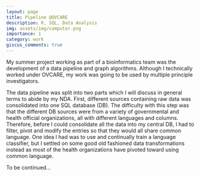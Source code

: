 ```yaml
---
layout: page
title: Pipeline @OVCARE
description: R, SQL, Data Analysis
img: assets/img/computer.png
importance: 1
category: work
giscus_comments: true
---
```


My summer project working as part of a bioinformatics team was the development of a data pipeline and graph algorithms. Although I technically worked under OVCARE, my work was going to be used by multiple principle investigators.

The data pipeline was split into two parts which I will discuss in general terms to abide by my NDA. First, different sources containing raw data was consolidated into one SQL database (DB). The difficulty with this step was that the different DB sources were from a variety of governmental and health official organizations, all with different languages and columns. Therefore, before I could consolidate all the data into my central DB, I had to filter, pivot and modify the entries so that they would all share common language. One idea I had was to use and continually train a language classifier, but I settled on some good old fashioned data transformations instead as most of the health organizations have pivoted toward using common language. 

To be continued...
